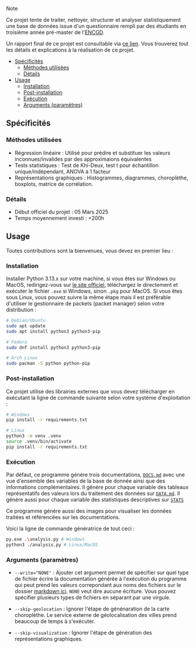 > [!NOTE]
> Ce projet tente de traiter, nettoyer, structurer et analyser statistiquement une base de données issue d'un questionnaire rempli par des étudiants en troisième année pré-master de l'[ENCGD](https://encgd.uiz.ac.ma/).

Un rapport final de ce projet est consultable via [ce lien](https://walid-projects.notion.site/Projet-ADD-1a529a68f59c805a9e5fcb06292dff3e). Vous trouverez tout les détails et explications à la réalisation de ce projet.

- [Spécificités](#spécificités)
  - [Méthodes utilisées](#méthodes-utilisées)
  - [Détails](#détails)
- [Usage](#usage)
  - [Installation](#installation)
  - [Post-installation](#post-installation)
  - [Exécution](#exécution)
  - [Arguments (paramètres)](#arguments-paramètres)

## Spécificités

### Méthodes utilisées

- Régression linéaire : Utilisé pour prédire et substituer les valeurs inconnues/invalides par des approximaions équivalentes
- Tests statistiques : Test de Khi-Deux, test t pour échantillon unique/indépendant, ANOVA à 1 facteur
- Représentations graphiques : Histogrammes, diagrammes, choroplèthe, boxplots, matrice de corrélation.

### Détails

- Début officiel du projet : 05 Mars 2025
- Temps moyennement investi : +200h

## Usage

Toutes contributions sont la bienvenues, vous devez en premier lieu :

### Installation

Installer Python 3.13.x sur votre machine, si vous êtes sur Windows ou MacOS, redirigez-vous sur [le site officiel](https://www.python.org/downloads), téléchargez le directement et exécuter le fichier `.exe` si Windows, sinon `.pkg` pour MacOS. Si vous êtes sous Linux, vous pouvez suivre la même étape mais il est préférable d'utiliser le gestionnaire de packets (packet manager) selon votre distribution :

```bash
# Debian/Ubuntu
sudo apt update
sudo apt install python3 python3-pip

# Fedora
sudo dnf install python3 python3-pip

# Arch Linux
sudo pacman -S python python-pip
```

### Post-installation

Ce projet utilise des librairies externes que vous devez télécharger en exécutant la ligne de commande suivante selon votre système d'exploitation :


```bash
# Windows
pip install -r requirements.txt

# Linux
python3 -m venv .venv
source .venv/bin/activate
pip install -r requirements.txt
```

### Exécution

Par défaut, ce programme génére trois documentations, [`DOCS.md`](./markdown/DOCS.md) avec une vue d'ensemble des variables de la base de donnée ainsi que des informations complémentaires. Il génére pour chaque variable des tableaux représentatifs des valeurs lors du traitement des données sur [`DATA.md`](./markdown/DATA.md). Il génére aussi pour chaque variable des statistiques descriptives sur [`STATS`](./markdown/STATS.md)

Ce programme génére aussi des images pour visualiser les données traitées et référencées sur les documentations.

Voici la ligne de commande génératrice de tout ceci :

```bash
py.exe .\analysis.py # Windows
python3 ./analysis.py # Linux/MacOS
```

### Arguments (paramètres)

- `--write="NONE"` : Ajouter cet argument permet de spécifier sur quel type de fichier écrire la documentation générée à l'exécution du programme qui peut prend les valeurs correpondant aux noms des fichiers sur le dossier [markdown ici](./markdown). `NONE` veut dire aucune écriture. Vous pouvez spécifier plusieurs types de fichiers en séparant par une virgule.

- `--skip-geolocation` : Ignorer l'étape de génénaration de la carte choroplèthe. Le service externe de géolocalisation des villes prend beaucoup de temps à s'exécuter.

- `--skip-visualization` : Ignorer l'étape de génération des représentations graphiques.
